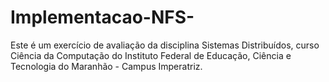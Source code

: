 # Implementacao-NFS-
Este é um exercício de avaliação da disciplina Sistemas Distribuídos, curso Ciência da Computação do Instituto Federal de Educação, Ciência e Tecnologia do Maranhão - Campus Imperatriz.
